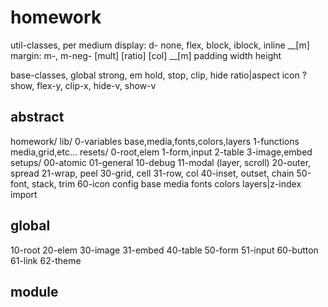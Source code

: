 # homework

util-classes, per medium
  display: d- none, flex, block, iblock, inline __[m]
  margin: m-, m-neg- [mult] [ratio] [col] __[m]
  padding
  width
  height

base-classes, global
  strong, em
  hold, stop, clip, hide
  ratio|aspect
  icon
  ? show, flex-y, clip-x, hide-v, show-v


## abstract
  homework/
    lib/
      0-variables
        base,media,fonts,colors,layers
      1-functions
        media,grid,etc...
    resets/
      0-root,elem
      1-form,input
      2-table
      3-image,embed
    setups/
      00-atomic
      01-general
      10-debug
      11-modal (layer, scroll)
      20-outer, spread
      21-wrap, peel
      30-grid, cell
      31-row, col
      40-inset, outset, chain
      50-font, stack, trim
      60-icon
  config
    base media fonts colors layers|z-index
  import

## global
  10-root
  20-elem
  30-image
  31-embed
  40-table
  50-form
  51-input
  60-button
  61-link
  62-theme

## module
